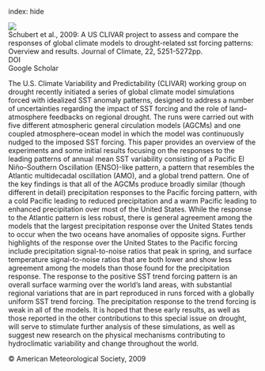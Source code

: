 index: hide

<div class="Citation">
    <div class="Citation-thumb CitationThumb-linked"  data-href="https://doi.org/10.1175/2009jcli3060.1">
      <img src="https://static.claimspace.cloud/climate-study-static/refs/thumbs/10/Schubert_et_al_2009-thumb.png" />
    </div>

  <div class="Citation-body">
    <div class="Citation-text">Schubert et al., 2009: A US CLIVAR project to assess and compare the responses of global climate models to drought-related sst forcing patterns: Overview and results. <span class="Article-journal">Journal of Climate, </span><span class="Article-volume">22, </span>5251-5272pp.</div>
    <div class="Citation-links">
      <div class="CitationLink" data-href="https://doi.org/10.1175/2009jcli3060.1">
        <div class="CitationLink-icon CitationLink-Doi"></div>
        <div class="CitationLink-text">DOI</div>
      </div>
      <div class="CitationLink" data-href="https://scholar.google.com/scholar?q=10.1175/2009jcli3060.1">
        <div class="CitationLink-icon CitationLink-Scholar"></div>
        <div class="CitationLink-text">Google Scholar</div>
      </div>
    </div>
  </div>
</div>

The U.S. Climate Variability and Predictability (CLIVAR) working group on drought recently initiated a series of global climate model simulations forced with idealized SST anomaly patterns, designed to address a number of uncertainties regarding the impact of SST forcing and the role of land–atmosphere feedbacks on regional drought. The runs were carried out with five different atmospheric general circulation models (AGCMs) and one coupled atmosphere–ocean model in which the model was continuously nudged to the imposed SST forcing. This paper provides an overview of the experiments and some initial results focusing on the responses to the leading patterns of annual mean SST variability consisting of a Pacific El Niño–Southern Oscillation (ENSO)-like pattern, a pattern that resembles the Atlantic multidecadal oscillation (AMO), and a global trend pattern. One of the key findings is that all of the AGCMs produce broadly similar (though different in detail) precipitation responses to the Pacific forcing pattern, with a cold Pacific leading to reduced precipitation and a warm Pacific leading to enhanced precipitation over most of the United States. While the response to the Atlantic pattern is less robust, there is general agreement among the models that the largest precipitation response over the United States tends to occur when the two oceans have anomalies of opposite signs. Further highlights of the response over the United States to the Pacific forcing include precipitation signal-to-noise ratios that peak in spring, and surface temperature signal-to-noise ratios that are both lower and show less agreement among the models than those found for the precipitation response. The response to the positive SST trend forcing pattern is an overall surface warming over the world’s land areas, with substantial regional variations that are in part reproduced in runs forced with a globally uniform SST trend forcing. The precipitation response to the trend forcing is weak in all of the models. It is hoped that these early results, as well as those reported in the other contributions to this special issue on drought, will serve to stimulate further analysis of these simulations, as well as suggest new research on the physical mechanisms contributing to hydroclimatic variability and change throughout the world.

<div class="Citation-copy">
&copy; American Meteorological Society, 2009
</div>